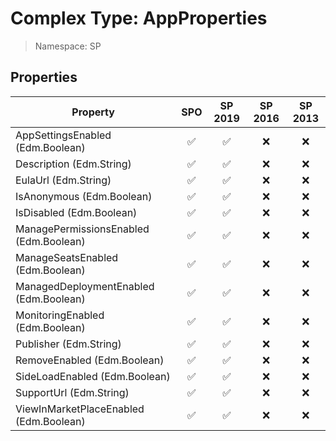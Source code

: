 # Complex Type: AppProperties

> Namespace: SP

## Properties

Property | SPO | SP 2019 | SP 2016 | SP 2013
----------|:---:|:-------:|:-------:|:-------:
AppSettingsEnabled (Edm.Boolean) | ✅ | ✅ | ❌ | ❌
Description (Edm.String) | ✅ | ✅ | ❌ | ❌
EulaUrl (Edm.String) | ✅ | ✅ | ❌ | ❌
IsAnonymous (Edm.Boolean) | ✅ | ✅ | ❌ | ❌
IsDisabled (Edm.Boolean) | ✅ | ✅ | ❌ | ❌
ManagePermissionsEnabled (Edm.Boolean) | ✅ | ✅ | ❌ | ❌
ManageSeatsEnabled (Edm.Boolean) | ✅ | ✅ | ❌ | ❌
ManagedDeploymentEnabled (Edm.Boolean) | ✅ | ✅ | ❌ | ❌
MonitoringEnabled (Edm.Boolean) | ✅ | ✅ | ❌ | ❌
Publisher (Edm.String) | ✅ | ✅ | ❌ | ❌
RemoveEnabled (Edm.Boolean) | ✅ | ✅ | ❌ | ❌
SideLoadEnabled (Edm.Boolean) | ✅ | ✅ | ❌ | ❌
SupportUrl (Edm.String) | ✅ | ✅ | ❌ | ❌
ViewInMarketPlaceEnabled (Edm.Boolean) | ✅ | ✅ | ❌ | ❌